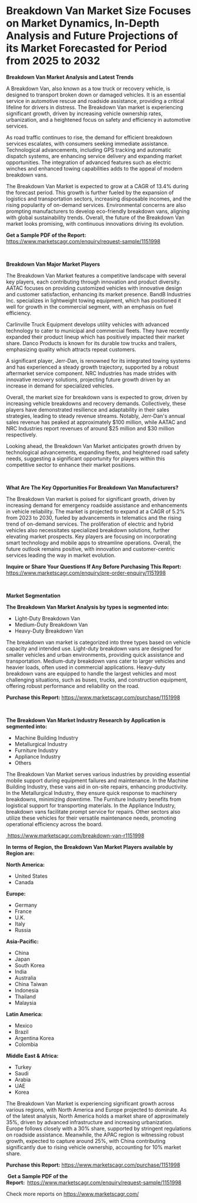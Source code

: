 <p><h1>Breakdown Van Market Size Focuses on Market Dynamics, In-Depth Analysis and Future Projections of its Market Forecasted for Period from 2025 to 2032</h1></p><p><strong>Breakdown Van Market Analysis and Latest Trends</strong></p>
<p><p>A Breakdown Van, also known as a tow truck or recovery vehicle, is designed to transport broken down or damaged vehicles. It is an essential service in automotive rescue and roadside assistance, providing a critical lifeline for drivers in distress. The Breakdown Van market is experiencing significant growth, driven by increasing vehicle ownership rates, urbanization, and a heightened focus on safety and efficiency in automotive services.</p><p>As road traffic continues to rise, the demand for efficient breakdown services escalates, with consumers seeking immediate assistance. Technological advancements, including GPS tracking and automatic dispatch systems, are enhancing service delivery and expanding market opportunities. The integration of advanced features such as electric winches and enhanced towing capabilities adds to the appeal of modern breakdown vans.</p><p>The Breakdown Van Market is expected to grow at a CAGR of 13.4% during the forecast period. This growth is further fueled by the expansion of logistics and transportation sectors, increasing disposable incomes, and the rising popularity of on-demand services. Environmental concerns are also prompting manufacturers to develop eco-friendly breakdown vans, aligning with global sustainability trends. Overall, the future of the Breakdown Van market looks promising, with continuous innovations driving its evolution.</p></p>
<p><strong>Get a Sample PDF of the Report:&nbsp;</strong> <a href="https://www.marketscagr.com/enquiry/request-sample/1151998?utm_campaign=2215&utm_medium=2&utm_source=Github&utm_content=ia&utm_term=30012025&utm_id=breakdown-van">https://www.marketscagr.com/enquiry/request-sample/1151998</a></p>
<p>&nbsp;</p>
<p><strong>Breakdown Van Major Market Players</strong></p>
<p><p>The Breakdown Van Market features a competitive landscape with several key players, each contributing through innovation and product diversity. AATAC focuses on providing customized vehicles with innovative design and customer satisfaction, enhancing its market presence. BandB Industries Inc. specializes in lightweight towing equipment, which has positioned it well for growth in the commercial segment, with an emphasis on fuel efficiency. </p><p>Carlinville Truck Equipment develops utility vehicles with advanced technology to cater to municipal and commercial fleets. They have recently expanded their product lineup which has positively impacted their market share. Danco Products is known for its durable tow trucks and trailers, emphasizing quality which attracts repeat customers. </p><p>A significant player, Jerr-Dan, is renowned for its integrated towing systems and has experienced a steady growth trajectory, supported by a robust aftermarket service component. NRC Industries has made strides with innovative recovery solutions, projecting future growth driven by an increase in demand for specialized vehicles. </p><p>Overall, the market size for breakdown vans is expected to grow, driven by increasing vehicle breakdowns and recovery demands. Collectively, these players have demonstrated resilience and adaptability in their sales strategies, leading to steady revenue streams. Notably, Jerr-Dan's annual sales revenue has peaked at approximately $100 million, while AATAC and NRC Industries report revenues of around $25 million and $30 million respectively. </p><p>Looking ahead, the Breakdown Van Market anticipates growth driven by technological advancements, expanding fleets, and heightened road safety needs, suggesting a significant opportunity for players within this competitive sector to enhance their market positions.</p></p>
<p>&nbsp;</p>
<p><strong>What Are The Key Opportunities For Breakdown Van Manufacturers?</strong></p>
<p><p>The Breakdown Van market is poised for significant growth, driven by increasing demand for emergency roadside assistance and enhancements in vehicle reliability. The market is projected to expand at a CAGR of 5.2% from 2023 to 2030, fueled by advancements in telematics and the rising trend of on-demand services. The proliferation of electric and hybrid vehicles also necessitates specialized breakdown solutions, further elevating market prospects. Key players are focusing on incorporating smart technology and mobile apps to streamline operations. Overall, the future outlook remains positive, with innovation and customer-centric services leading the way in market evolution.</p></p>
<p><strong>Inquire or Share Your Questions If Any Before Purchasing This Report:</strong> <a href="https://www.marketscagr.com/enquiry/pre-order-enquiry/1151998?utm_campaign=2215&utm_medium=2&utm_source=Github&utm_content=ia&utm_term=30012025&utm_id=breakdown-van">https://www.marketscagr.com/enquiry/pre-order-enquiry/1151998</a></p>
<p>&nbsp;</p>
<p><strong>Market Segmentation</strong></p>
<p><strong>The Breakdown Van Market Analysis by types is segmented into:</strong></p>
<p><ul><li>Light-Duty Breakdown Van</li><li>Medium-Duty Breakdown Van</li><li>Heavy-Duty Breakdown Van</li></ul></p>
<p><p>The breakdown van market is categorized into three types based on vehicle capacity and intended use. Light-duty breakdown vans are designed for smaller vehicles and urban environments, providing quick assistance and transportation. Medium-duty breakdown vans cater to larger vehicles and heavier loads, often used in commercial applications. Heavy-duty breakdown vans are equipped to handle the largest vehicles and most challenging situations, such as buses, trucks, and construction equipment, offering robust performance and reliability on the road.</p></p>
<p><strong>Purchase this Report:&nbsp;</strong><a href="https://www.marketscagr.com/purchase/1151998?utm_campaign=2215&utm_medium=2&utm_source=Github&utm_content=ia&utm_term=30012025&utm_id=breakdown-van">https://www.marketscagr.com/purchase/1151998</a></p>
<p>&nbsp;</p>
<p><strong>The Breakdown Van Market Industry Research by Application is segmented into:</strong></p>
<p><ul><li>Machine Building Industry</li><li>Metallurgical Industry</li><li>Furniture Industry</li><li>Appliance Industry</li><li>Others</li></ul></p>
<p><p>The Breakdown Van Market serves various industries by providing essential mobile support during equipment failures and maintenance. In the Machine Building Industry, these vans aid in on-site repairs, enhancing productivity. In the Metallurgical Industry, they ensure quick response to machinery breakdowns, minimizing downtime. The Furniture Industry benefits from logistical support for transporting materials. In the Appliance Industry, breakdown vans facilitate prompt service for repairs. Other sectors also utilize these vehicles for their versatile maintenance needs, promoting operational efficiency across the board.</p></p>
<p><a href="https://www.marketscagr.com/breakdown-van-r1151998?utm_campaign=2215&utm_medium=2&utm_source=Github&utm_content=ia&utm_term=30012025&utm_id=breakdown-van">&nbsp;https://www.marketscagr.com/breakdown-van-r1151998</a></p>
<p><strong>In terms of Region, the Breakdown Van Market Players available by Region are:</strong></p>
<p>
    <p> <strong> North America: </strong>
        <ul>
            <li>United States</li>
            <li>Canada</li>
        </ul>
        </p> 
    <p> <strong> Europe: </strong>
        <ul>
            <li>Germany</li>
            <li>France</li>
            <li>U.K.</li>
            <li>Italy</li>
            <li>Russia</li>
        </ul>
        </p> 
    <p> <strong> Asia-Pacific: </strong>
        <ul>
            <li>China</li>
            <li>Japan</li>
            <li>South Korea</li>
            <li>India</li>
            <li>Australia</li>
            <li>China Taiwan</li>
            <li>Indonesia</li>
            <li>Thailand</li>
            <li>Malaysia</li>
        </ul>
        </p> 
    <p> <strong> Latin America: </strong>
        <ul>
            <li>Mexico</li>
            <li>Brazil</li>
            <li>Argentina Korea</li>
            <li>Colombia</li>
        </ul>
        </p> 
    <p> <strong> Middle East & Africa: </strong>
        <ul>
            <li>Turkey</li>
            <li>Saudi</li>
            <li>Arabia</li>
            <li>UAE</li>
            <li>Korea</li>
        </ul>
    </p>
    </p>
<p><p>The Breakdown Van Market is experiencing significant growth across various regions, with North America and Europe projected to dominate. As of the latest analysis, North America holds a market share of approximately 35%, driven by advanced infrastructure and increasing urbanization. Europe follows closely with a 30% share, supported by stringent regulations on roadside assistance. Meanwhile, the APAC region is witnessing robust growth, expected to capture around 25%, with China contributing significantly due to rising vehicle ownership, accounting for 10% market share.</p></p>
<p><strong>Purchase this Report: </strong><a href="https://www.marketscagr.com/purchase/1151998?utm_campaign=2215&utm_medium=2&utm_source=Github&utm_content=ia&utm_term=30012025&utm_id=breakdown-van">https://www.marketscagr.com/purchase/1151998</a></p>
<p>&nbsp;<strong>Get a Sample PDF of the Report:&nbsp;&nbsp;</strong><a href="https://www.marketscagr.com/enquiry/request-sample/1151998?utm_campaign=2215&utm_medium=2&utm_source=Github&utm_content=ia&utm_term=30012025&utm_id=breakdown-van">https://www.marketscagr.com/enquiry/request-sample/1151998</a></p>
<p><strong></strong></p>
<p>Check more reports on <a href="https://www.marketscagr.com/?utm_campaign=2215&utm_medium=2&utm_source=Github&utm_content=ia&utm_term=30012025&utm_id=breakdown-van">https://www.marketscagr.com/</a></p>